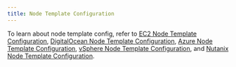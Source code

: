 ```yaml
---
title: Node Template Configuration
---
```


<head>
  <link rel="canonical" href="https://ranchermanager.docs.rancher.com/reference-guides/cluster-configuration/downstream-cluster-configuration/node-template-configuration"/>
</head>

<EOLRKE1Warning />

To learn about node template config, refer to [EC2 Node Template Configuration](amazon-ec2.md), [DigitalOcean Node Template Configuration](digitalocean.md), [Azure Node Template Configuration](azure.md), [vSphere Node Template Configuration](vsphere.md), and [Nutanix Node Template Configuration](nutanix.md).
